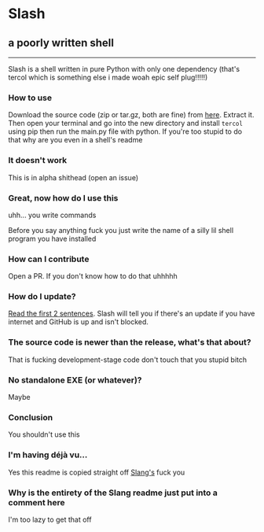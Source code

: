 <!--<p align="center"><img alt="Slang logo" src="https://raw.githubusercontent.com/Butterroach/slang/master/slang.png" /></p>

[![Code style: black](https://img.shields.io/badge/code%20style-black-000000.svg)](https://github.com/psf/black) [![Python application](https://github.com/Butterroach/slang/actions/workflows/python-app.yml/badge.svg)](https://github.com/Butterroach/slang/actions/workflows/python-app.yml)

# slang

## a simple scripting language

---

Slang is a simple scripting language written in pure Python without any dependencies (other than Python and a functional computer of course).

### How to use

Download the source code (zip or tar.gz, both are fine) from [here](https://github.com/Butterroach/slang/releases/latest). Extract it. Then open your terminal and go into the new directory and type in `py main.py` (or `python main.py` (or `python3 main.py` (or whatever command idk))) without any extra arguments for the shell, or provide an argument specifying a file that has slang code in it to execute it. If it says command not found or whatever either your PATH is fucked up or you don't have Python (that's up to you to figure out! fun)

Also you should probably use the file extension .sponge (this will have a use in the future) but anything is ok

### How fast is it?

It's written in Python what do you think its speed is

### It doesn't work

This is in alpha shithead (open an issue)

### Great, now how do I code in this

See the wiki whenever I make it (or read the code)

You can also check out the test.sponge file for an example of the syntax for literally everything so far. (no comments explaining what's happening though)

### How can I contribute

Open a PR. If you don't know how to do that uhhhhh

### How do I update?

[Read the first 2 sentences](#how-to-use). Slang will tell you if there's an update if you have internet and GitHub is up and isn't blocked.

### The source code is newer than the release, what's that about?

That is fucking development-stage code don't touch that you stupid bitch

### No standalone EXE (or whatever)?

No EXE. Fuck you for even suggesting this. There is absolutely no future for Slang where this will be a thing. You really think there will ever be any. FUCK you. You want an EXE, you build it. Figure that out. Shithead.

### Conclusion

You shouldn't use this--->

# Slash

## a poorly written shell

---

Slash is a shell written in pure Python with only one dependency (that's tercol which is something else i made woah epic self plug!!!!!)

### How to use

Download the source code (zip or tar.gz, both are fine) from [here](https://github.com/slashsh/slash/releases/latest). Extract it. Then open your terminal and go into the new directory and install `tercol` using pip then run the main.py file with python. If you're too stupid to do that why are you even in a shell's readme

### It doesn't work

This is in alpha shithead (open an issue)

### Great, now how do I use this

uhh... you write commands

Before you say anything fuck you just write the name of a silly lil shell program you have installed

### How can I contribute

Open a PR. If you don't know how to do that uhhhhh

### How do I update?

[Read the first 2 sentences](#how-to-use). Slash will tell you if there's an update if you have internet and GitHub is up and isn't blocked.

### The source code is newer than the release, what's that about?

That is fucking development-stage code don't touch that you stupid bitch

### No standalone EXE (or whatever)?

Maybe

### Conclusion

You shouldn't use this

### I'm having déjà vu...

Yes this readme is copied straight off [Slang's](https://github.com/Butterroach/slang) fuck you

### Why is the entirety of the Slang readme just put into a comment here

I'm too lazy to get that off
